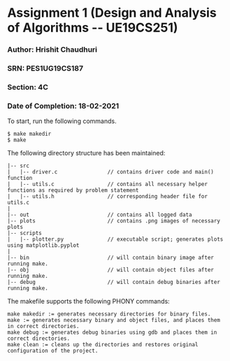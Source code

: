 # Assignment 1 (Design and Analysis of Algorithms -- UE19CS251)

### Author: Hrishit Chaudhuri
### SRN: PES1UG19CS187
### Section: 4C
### Date of Completion: 18-02-2021

To start, run the following commands.  
```
$ make makedir
$ make
```
  
The following directory structure has been maintained:
```
|-- src
|   |-- driver.c                // contains driver code and main() function
|   |-- utils.c                 // contains all necessary helper functions as required by problem statement
|   |-- utils.h                 // corresponding header file for utils.c
|
|-- out                         // contains all logged data
|-- plots                       // contains .png images of necessary plots
|-- scripts
|   |-- plotter.py              // executable script; generates plots using matplotlib.pyplot
|
|-- bin                         // will contain binary image after running make.
|-- obj                         // will contain object files after running make.
|-- debug                       // will contain debug binaries after running make.
```
  
The makefile supports the following PHONY commands:
```
make makedir := generates necessary directories for binary files.
make := generates necessary binary and object files, and places them in correct directories.
make debug := generates debug binaries using gdb and places them in correct directories.
make clean := cleans up the directories and restores original configuration of the project.
```